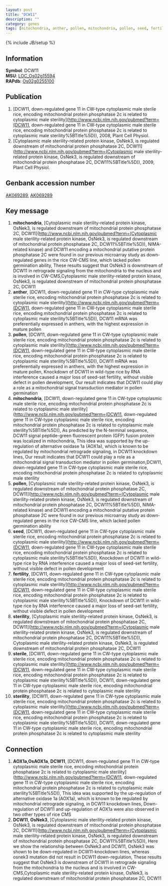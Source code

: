 ```yaml
---
layout: post
title: "DCW11"
description: ""
category: genes
tags: [mitochondria, anther, pollen, mitochondria, pollen, seed, fertility, sterility, sterile, sterility]
---
```

{% include JB/setup %}

## Information
__Symbol__: DCW11  
__MSU__: [LOC_Os02g15594](http://rice.plantbiology.msu.edu/cgi-bin/ORF_infopage.cgi?orf=LOC_Os02g15594)  
__RAPdb__: [Os02g0255100](http://rapdb.dna.affrc.go.jp/viewer/gbrowse_details/irgsp1?name=Os02g0255100)  

## Publication
1. [DCW11, down-regulated gene 11 in CW-type cytoplasmic male sterile rice, encoding mitochondrial protein phosphatase 2c is related to cytoplasmic male sterility](http://www.ncbi.nlm.nih.gov/pubmed?term=(DCW11, down-regulated gene 11 in CW-type cytoplasmic male sterile rice, encoding mitochondrial protein phosphatase 2c is related to cytoplasmic male sterility%5BTitle%5D)), 2008, Plant Cell Physiol.
2. [Cytoplasmic male sterility-related protein kinase, OsNek3, is regulated downstream of mitochondrial protein phosphatase 2C, DCW11](http://www.ncbi.nlm.nih.gov/pubmed?term=(Cytoplasmic male sterility-related protein kinase, OsNek3, is regulated downstream of mitochondrial protein phosphatase 2C, DCW11%5BTitle%5D)), 2009, Plant Cell Physiol.

## Genbank accession number
[AK069289](http://www.ncbi.nlm.nih.gov/nuccore/AK069289), [AK069289](http://www.ncbi.nlm.nih.gov/nuccore/AK069289)

## Key message
1. __mitochondria__, [Cytoplasmic male sterility-related protein kinase, OsNek3, is regulated downstream of mitochondrial protein phosphatase 2C, DCW11](http://www.ncbi.nlm.nih.gov/pubmed?term=(Cytoplasmic male sterility-related protein kinase, OsNek3, is regulated downstream of mitochondrial protein phosphatase 2C, DCW11%5BTitle%5D)),  NIMA-related kinase) and DCW11 encoding a mitochondrial putative protein phosphatase 2C were found in our previous microarray study as down-regulated genes in the rice CW-CMS line, which lacked pollen germination ability, These results suggest that OsNek3 is downstream of DCW11 in retrograde signaling from the mitochondria to the nucleus and is involved in CW-CMS,Cytoplasmic male sterility-related protein kinase, OsNek3, is regulated downstream of mitochondrial protein phosphatase 2C, DCW11
2. __anther__, [DCW11, down-regulated gene 11 in CW-type cytoplasmic male sterile rice, encoding mitochondrial protein phosphatase 2c is related to cytoplasmic male sterility](http://www.ncbi.nlm.nih.gov/pubmed?term=(DCW11, down-regulated gene 11 in CW-type cytoplasmic male sterile rice, encoding mitochondrial protein phosphatase 2c is related to cytoplasmic male sterility%5BTitle%5D)),  DCW11 mRNA was preferentially expressed in anthers, with the highest expression in mature pollen
3. __pollen__, [DCW11, down-regulated gene 11 in CW-type cytoplasmic male sterile rice, encoding mitochondrial protein phosphatase 2c is related to cytoplasmic male sterility](http://www.ncbi.nlm.nih.gov/pubmed?term=(DCW11, down-regulated gene 11 in CW-type cytoplasmic male sterile rice, encoding mitochondrial protein phosphatase 2c is related to cytoplasmic male sterility%5BTitle%5D)),  DCW11 mRNA was preferentially expressed in anthers, with the highest expression in mature pollen, Knockdown of DCW11 in wild-type rice by RNA interference caused a major loss of seed-set fertility, without visible defect in pollen development, Our result indicates that DCW11 could play a role as a mitochondrial signal transduction mediator in pollen germination
4. __mitochondria__, [DCW11, down-regulated gene 11 in CW-type cytoplasmic male sterile rice, encoding mitochondrial protein phosphatase 2c is related to cytoplasmic male sterility](http://www.ncbi.nlm.nih.gov/pubmed?term=(DCW11, down-regulated gene 11 in CW-type cytoplasmic male sterile rice, encoding mitochondrial protein phosphatase 2c is related to cytoplasmic male sterility%5BTitle%5D)),  As predicted by the N-terminal sequence, DCW11 signal peptide-green fluorescent protein (GFP) fusion protein was localized in mitochondria, This idea was supported by the up-regulation of alternative oxidase 1a (AOX1a), which is known to be regulated by mitochondrial retrograde signaling, in DCW11 knockdown lines, Our result indicates that DCW11 could play a role as a mitochondrial signal transduction mediator in pollen germination,DCW11, down-regulated gene 11 in CW-type cytoplasmic male sterile rice, encoding mitochondrial protein phosphatase 2c is related to cytoplasmic male sterility
5. __pollen__, [Cytoplasmic male sterility-related protein kinase, OsNek3, is regulated downstream of mitochondrial protein phosphatase 2C, DCW11](http://www.ncbi.nlm.nih.gov/pubmed?term=(Cytoplasmic male sterility-related protein kinase, OsNek3, is regulated downstream of mitochondrial protein phosphatase 2C, DCW11%5BTitle%5D)),  NIMA-related kinase) and DCW11 encoding a mitochondrial putative protein phosphatase 2C were found in our previous microarray study as down-regulated genes in the rice CW-CMS line, which lacked pollen germination ability
6. __seed__, [DCW11, down-regulated gene 11 in CW-type cytoplasmic male sterile rice, encoding mitochondrial protein phosphatase 2c is related to cytoplasmic male sterility](http://www.ncbi.nlm.nih.gov/pubmed?term=(DCW11, down-regulated gene 11 in CW-type cytoplasmic male sterile rice, encoding mitochondrial protein phosphatase 2c is related to cytoplasmic male sterility%5BTitle%5D)),  Knockdown of DCW11 in wild-type rice by RNA interference caused a major loss of seed-set fertility, without visible defect in pollen development
7. __fertility__, [DCW11, down-regulated gene 11 in CW-type cytoplasmic male sterile rice, encoding mitochondrial protein phosphatase 2c is related to cytoplasmic male sterility](http://www.ncbi.nlm.nih.gov/pubmed?term=(DCW11, down-regulated gene 11 in CW-type cytoplasmic male sterile rice, encoding mitochondrial protein phosphatase 2c is related to cytoplasmic male sterility%5BTitle%5D)),  Knockdown of DCW11 in wild-type rice by RNA interference caused a major loss of seed-set fertility, without visible defect in pollen development
8. __sterility__, [Cytoplasmic male sterility-related protein kinase, OsNek3, is regulated downstream of mitochondrial protein phosphatase 2C, DCW11](http://www.ncbi.nlm.nih.gov/pubmed?term=(Cytoplasmic male sterility-related protein kinase, OsNek3, is regulated downstream of mitochondrial protein phosphatase 2C, DCW11%5BTitle%5D)), Cytoplasmic male sterility-related protein kinase, OsNek3, is regulated downstream of mitochondrial protein phosphatase 2C, DCW11
9. __sterile__, [DCW11, down-regulated gene 11 in CW-type cytoplasmic male sterile rice, encoding mitochondrial protein phosphatase 2c is related to cytoplasmic male sterility](http://www.ncbi.nlm.nih.gov/pubmed?term=(DCW11, down-regulated gene 11 in CW-type cytoplasmic male sterile rice, encoding mitochondrial protein phosphatase 2c is related to cytoplasmic male sterility%5BTitle%5D)), DCW11, down-regulated gene 11 in CW-type cytoplasmic male sterile rice, encoding mitochondrial protein phosphatase 2c is related to cytoplasmic male sterility
10. __sterility__, [DCW11, down-regulated gene 11 in CW-type cytoplasmic male sterile rice, encoding mitochondrial protein phosphatase 2c is related to cytoplasmic male sterility](http://www.ncbi.nlm.nih.gov/pubmed?term=(DCW11, down-regulated gene 11 in CW-type cytoplasmic male sterile rice, encoding mitochondrial protein phosphatase 2c is related to cytoplasmic male sterility%5BTitle%5D)), DCW11, down-regulated gene 11 in CW-type cytoplasmic male sterile rice, encoding mitochondrial protein phosphatase 2c is related to cytoplasmic male sterility

## Connection
1. __AOX1a,OsAOX1a__, __DCW11__, [DCW11, down-regulated gene 11 in CW-type cytoplasmic male sterile rice, encoding mitochondrial protein phosphatase 2c is related to cytoplasmic male sterility](http://www.ncbi.nlm.nih.gov/pubmed?term=(DCW11, down-regulated gene 11 in CW-type cytoplasmic male sterile rice, encoding mitochondrial protein phosphatase 2c is related to cytoplasmic male sterility%5BTitle%5D)),  This idea was supported by the up-regulation of alternative oxidase 1a (AOX1a), which is known to be regulated by mitochondrial retrograde signaling, in DCW11 knockdown lines, Down-regulation of DCW11 and up-regulation of AOX1a were also observed in two other types of rice CMS
2. __DCW11__, __OsNek3__, [Cytoplasmic male sterility-related protein kinase, OsNek3, is regulated downstream of mitochondrial protein phosphatase 2C, DCW11](http://www.ncbi.nlm.nih.gov/pubmed?term=(Cytoplasmic male sterility-related protein kinase, OsNek3, is regulated downstream of mitochondrial protein phosphatase 2C, DCW11%5BTitle%5D)),  Here we show the relationship between OsNek3 and DCW11, OsNek3 was shown to be down-regulated in DCW11-knockdown lines, whereas osnek3 mutation did not result in DCW11 down-regulation, These results suggest that OsNek3 is downstream of DCW11 in retrograde signaling from the mitochondria to the nucleus and is involved in CW-CMS,Cytoplasmic male sterility-related protein kinase, OsNek3, is regulated downstream of mitochondrial protein phosphatase 2C, DCW11


